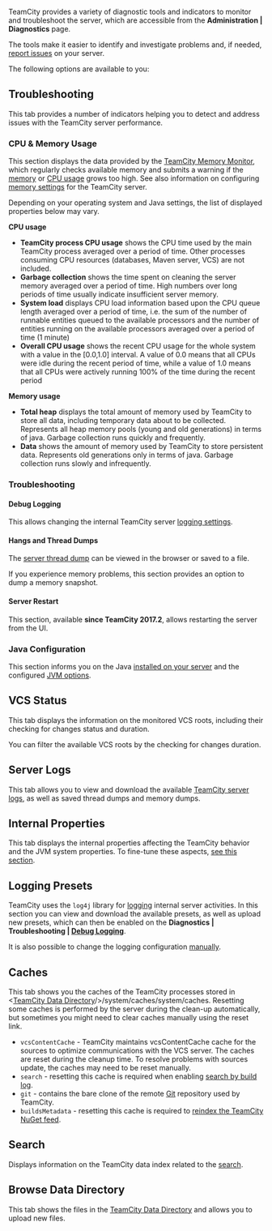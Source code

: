 [//]: # (title: TeamCity Monitoring and Diagnostics)
[//]: # (auxiliary-id: TeamCity Monitoring and Diagnostics)

TeamCity provides a variety of diagnostic tools and indicators to monitor and troubleshoot the server, which are accessible from the __Administration | Diagnostics__ page.

The tools make it easier to identify and investigate problems and, if needed, [report issues](reporting-issues.md) on your server.

The following options are available to you:

<tag-list of="chapter" mode="tree" depth="4"/>

## Troubleshooting

This tab provides a number of indicators helping you to detect and address issues with the TeamCity server performance.

### CPU &amp; Memory Usage

This section displays the data provided by the [TeamCity Memory Monitor](teamcity-memory-monitor.md), which regularly checks available memory and submits a warning if the [memory](reporting-issues.md#OutOfMemory+Problems) or [CPU usage](reporting-issues.md#Collecting+CPU+Profiling+Data+on+Server) grows too high. See also information on configuring [memory settings](installing-and-configuring-the-teamcity-server.md#Setting+Up+Memory+settings+for+TeamCity+Server) for the TeamCity server.

Depending on your operating system and Java settings, the list of displayed properties below may vary.

__CPU usage__
* __TeamCity process CPU usage__ shows the CPU time used by the main TeamCity process averaged over a period of time. Other processes consuming CPU resources (databases, Maven server, VCS) are not included.
* __Garbage collection__ shows the time spent on cleaning the server memory averaged over a period of time. High numbers over long periods of time usually indicate insufficient server memory.
* __System load__ displays CPU load information based upon the CPU queue length averaged over a period of time, i.e. the sum of the number of runnable entities queued to the available processors and the number of entities running on the available processors averaged over a period of time (1 minute)
* __Overall CPU usage__ shows the recent CPU usage for the whole system with a value in the \[0.0,1.0\] interval. A value of 0.0 means that all CPUs were idle during the recent period of time, while a value of 1.0 means that all CPUs were actively running 100% of the time during the recent period

__Memory usage__
* __Total heap__  displays the total amount of memory used by TeamCity to store all data, including temporary data about to be collected. Represents all heap memory pools (young and old generations) in terms of java. Garbage collection runs quickly and frequently.
* __Data__ shows the amount of memory used by TeamCity to store persistent data. Represents old generations only in terms of java. Garbage collection runs slowly and infrequently.

### Troubleshooting 

#### Debug Logging

This allows changing the internal TeamCity server [logging settings](teamcity-server-logs.md#Logging-related+Diagnostics+UI).

#### Hangs and Thread Dumps

The [server thread dump](reporting-issues.md#Server+Thread+Dump) can be viewed in the browser or saved to a file.

If you experience memory problems, this section provides an option to dump a memory snapshot.

#### Server Restart

This section, available __since TeamCity 2017.2__, allows restarting the server from the UI.

### Java Configuration

This section informs you on the Java [installed on your server](installing-and-configuring-the-teamcity-server.md#Java+Installation) and the configured [JVM options](configuring-teamcity-server-startup-properties.md#JVM+Options).

## VCS Status

This tab displays the information on the monitored VCS roots, including their checking for changes status and duration.

You can filter the available VCS roots by the checking for changes duration.

## Server Logs

This tab allows you to view and download the available [TeamCity server logs](teamcity-server-logs.md), as well as saved thread dumps and memory dumps.

## Internal Properties

This tab displays the internal properties affecting the TeamCity behavior and the JVM system properties. To fine\-tune these aspects, [see this section](configuring-teamcity-server-startup-properties.md).

## Logging Presets

TeamCity uses the `log4j` library for [logging](teamcity-server-logs.md) internal server activities. In this section you can view and download the available presets, as well as upload new presets, which can then be enabled on the __Diagnostics | Troubleshooting | [Debug Logging](#Debug+Logging)__.

It is also possible to change the logging configuration [manually](teamcity-server-logs.md#Changing+Logging+Configuration).

## Caches

This tab shows you the caches of the TeamCity processes stored in \<[TeamCity Data Directory](teamcity-data-directory.md)/>/system/caches/system/caches. Resetting some caches is performed by the server during the clean\-up automatically, but sometimes you might need to clear caches manually using  the reset link.
* `vcsContentCache` \- TeamCity maintains vcsContentCache cache for the sources to optimize communications with the VCS server. The caches are reset during the cleanup time. To resolve problems with sources update, the caches may need to be reset manually.
* `search` \- resetting this cache is required when enabling [search by build log](search.md#Search+by+Build+Log).
* `git` \- contains the bare clone of the remote [Git](git.md) repository used by TeamCity.
* `buildsMetadata` \- resetting this cache is required to [reindex the TeamCity NuGet feed](common-problems.md#Problems+with+TeamCity+NuGet+Feed).

## Search

Displays information on the TeamCity data index related to the [search](search.md).

## Browse Data Directory

This tab shows the files in the [TeamCity Data Directory](teamcity-data-directory.md) and allows you to upload new files.

       
